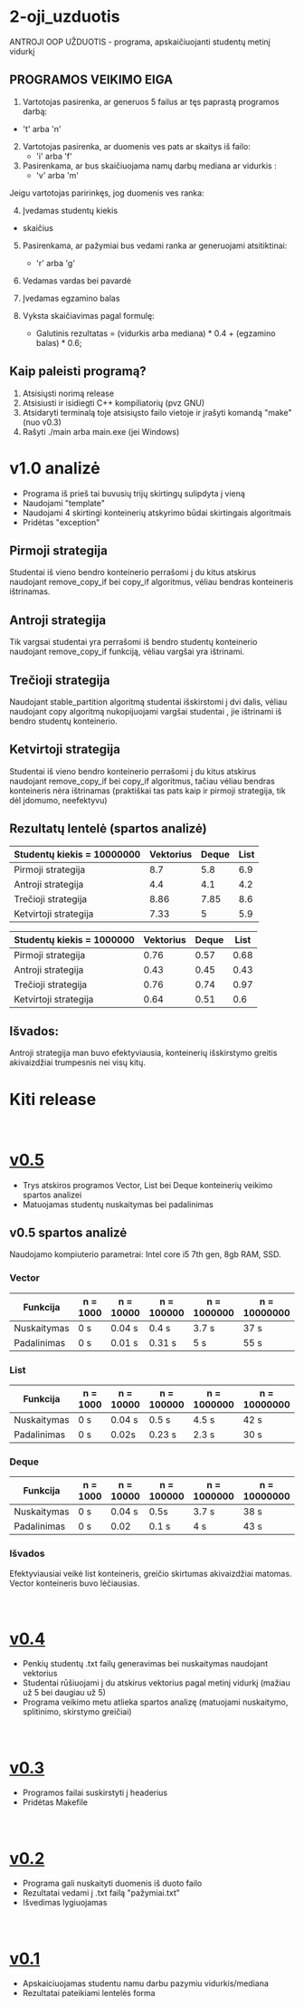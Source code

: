 # 2-oji_uzduotis

ANTROJI OOP UŽDUOTIS - programa, apskaičiuojanti studentų metinį vidurkį

## PROGRAMOS VEIKIMO EIGA

1. Vartotojas pasirenka, ar generuos 5 failus ar tęs paprastą programos darbą:
  *  't' arba 'n'
2. Vartotojas pasirenka, ar duomenis ves pats ar skaitys iš failo:
   *  'i' arba 'f'
3. Pasirenkama, ar bus skaičiuojama namų darbų mediana ar vidurkis :
   *  'v' arba 'm'
   
Jeigu vartotojas paririnkęs, jog duomenis ves ranka:

4. Įvedamas studentų kiekis
 * skaičius
5. Pasirenkama, ar pažymiai bus vedami ranka ar generuojami atsitiktinai: 
   *  'r' arba 'g'
6. Vedamas vardas bei pavardė
7. Įvedamas egzamino balas

8. Vyksta skaičiavimas pagal formulę:
    * Galutinis rezultatas = (vidurkis arba mediana) * 0.4 + (egzamino balas) * 0.6;
    
## Kaip paleisti programą?

1. Atsisiųsti norimą release
2. Atsisiusti ir isidiegti C++ kompiliatorių (pvz GNU)
2. Atsidaryti terminalą toje atsisiųsto failo vietoje ir įrašyti komandą "make" (nuo v0.3)
3. Rašyti ./main arba main.exe (jei Windows)

# v1.0 analizė

- Programa iš prieš tai buvusių trijų skirtingų sulipdyta į vieną
- Naudojami  "template"
- Naudojami 4 skirtingi konteinerių atskyrimo būdai skirtingais algoritmais
- Pridėtas "exception"

## Pirmoji strategija
Studentai iš vieno bendro konteinerio perrašomi į du kitus atskirus naudojant remove_copy_if bei copy_if algoritmus, vėliau bendras konteineris ištrinamas.

## Antroji strategija
Tik vargsai studentai yra perrašomi iš bendro studentų konteinerio naudojant remove_copy_if funkciją, vėliau vargšai yra ištrinami.

## Trečioji strategija
Naudojant stable_partition algoritmą studentai išskirstomi į dvi dalis, vėliau naudojant copy algoritmą nukopijuojami vargšai studentai , jie ištrinami iš bendro studentų konteinerio.

## Ketvirtoji strategija
Studentai iš vieno bendro konteinerio perrašomi į du kitus atskirus naudojant remove_copy_if bei copy_if algoritmus, tačiau vėliau bendras konteineris nėra ištrinamas (praktiškai tas pats kaip ir pirmoji strategija, tik dėl įdomumo, neefektyvu)

## Rezultatų lentelė (spartos analizė)

|Studentų kiekis =    10000000       |Vektorius |Deque  |List
|-----------------------------|----------|------------|------------|
|Pirmoji strategija |8.7|5.8| 6.9|
|Antroji strategija |4.4|4.1| 4.2|
|Trečioji strategija |8.86|7.85| 8.6|
|Ketvirtoji strategija |7.33|5| 5.9|

|Studentų kiekis =    1000000      |Vektorius |Deque  |List
|-----------------------------|----------|------------|------------|
|Pirmoji strategija |0.76|0.57| 0.68|
|Antroji strategija |  0.43|0.45| 0.43|
|Trečioji strategija |0.76|0.74| 0.97|
|Ketvirtoji strategija |0.64|0.51| 0.6|

## Išvados:
Antroji strategija man buvo efektyviausia, konteinerių išskirstymo greitis akivaizdžiai trumpesnis nei visų kitų.
 
# Kiti release 

# <br />[v0.5](https://github.com/Definitelynotaspruce/2-oji_uzduotis/releases/tag/v0.5) 

- Trys atskiros programos Vector, List bei Deque konteinerių veikimo spartos analizei
- Matuojamas studentų nuskaitymas bei padalinimas

## v0.5 spartos analizė
Naudojamo kompiuterio parametrai: Intel core i5 7th gen, 8gb RAM, SSD.
### Vector

|Funkcija                     |n = 1000    |n = 10000     |n = 100000    |n = 1000000   |n = 10000000 |
|-----------------------------|----------|------------|------------|------------|-----------|
|Nuskaitymas |0 s|0.04 s|0.4 s|3.7 s|37 s|
|Padalinimas|0 s|0.01 s|0.31 s|5 s|55 s|

### List

|Funkcija                     |n = 1000    |n = 10000     |n = 100000    |n = 1000000   |n = 10000000 |
|-----------------------------|----------|------------|------------|------------|-----------|
|Nuskaitymas|0 s|0.04 s|0.5 s|4.5 s|42 s|
|Padalinimas|0 s|0.02s|0.23 s|2.3 s|30 s|

### Deque

|Funkcija                     |n = 1000    |n = 10000     |n = 100000    |n = 1000000   |n = 10000000 |
|-----------------------------|----------|------------|------------|------------|-----------|
|Nuskaitymas|0 s|0.04 s|0.5s|3.7 s|38 s|
|Padalinimas|0 s|0.02|0.1 s|4 s|43 s|

### Išvados
Efektyviausiai veikė list konteineris, greičio skirtumas akivaizdžiai matomas. Vector konteineris buvo lėčiausias.

# <br />[v0.4](https://github.com/Definitelynotaspruce/2-oji_uzduotis/releases/tag/v0.4) 

- Penkių studentų .txt failų generavimas bei nuskaitymas naudojant vektorius
- Studentai rūšiuojami į du atskirus vektorius pagal metinį vidurkį (mažiau už 5 bei daugiau už 5)
- Programa veikimo metu atlieka spartos analizę (matuojami nuskaitymo, splitinimo, skirstymo greičiai) 

# <br />[v0.3](https://github.com/Definitelynotaspruce/2-oji_uzduotis/releases/tag/v0.3) 

- Programos failai suskirstyti į headerius
- Pridėtas Makefile

# <br />[v0.2](https://github.com/Definitelynotaspruce/2-oji_uzduotis/releases/tag/v0.2)

- Programa gali nuskaityti duomenis iš duoto failo
- Rezultatai vedami į .txt failą "pažymiai.txt"
- Išvedimas lygiuojamas

# <br />[v0.1](https://github.com/Definitelynotaspruce/2-oji_uzduotis/releases/tag/v0.1) 

- Apskaiciuojamas studentu namu darbu pazymiu vidurkis/mediana
- Rezultatai pateikiami lentelės forma




